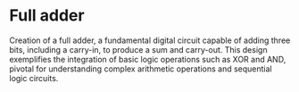 # Full adder

Creation of a full adder, a fundamental digital circuit capable of adding three bits, including a carry-in, to produce a sum and carry-out. This design exemplifies the integration of basic logic operations such as XOR and AND, pivotal for understanding complex arithmetic operations and sequential logic circuits.